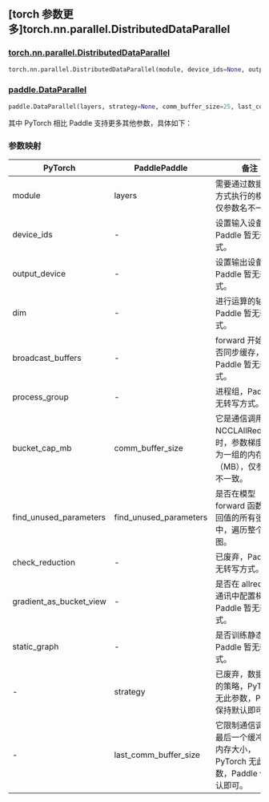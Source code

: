 ## [torch 参数更多]torch.nn.parallel.DistributedDataParallel

### [torch.nn.parallel.DistributedDataParallel](https://pytorch.org/docs/1.13/generated/torch.nn.parallel.DistributedDataParallel.html#torch.nn.parallel.DistributedDataParallel)

```python
torch.nn.parallel.DistributedDataParallel(module, device_ids=None, output_device=None, dim=0, broadcast_buffers=True, process_group=None, bucket_cap_mb=25, find_unused_parameters=False, check_reduction=False, gradient_as_bucket_view=False, static_graph=False)
```

### [paddle.DataParallel](https://www.paddlepaddle.org.cn/documentation/docs/zh/api/paddle/DataParallel_cn.html)

```python
paddle.DataParallel(layers, strategy=None, comm_buffer_size=25, last_comm_buffer_size=1, find_unused_parameters=False)
```

其中 PyTorch 相比 Paddle 支持更多其他参数，具体如下：

### 参数映射

| PyTorch                 | PaddlePaddle           | 备注                                                                                     |
| ----------------------- | ---------------------- | ---------------------------------------------------------------------------------------- |
| module                  | layers                 | 需要通过数据并行方式执行的模型，仅参数名不一致。                                         |
| device_ids              | -                      | 设置输入设备，Paddle 暂无转写方式。                                                      |
| output_device           | -                      | 设置输出设备，Paddle 暂无转写方式。                                                      |
| dim                     | -                      | 进行运算的轴，Paddle 暂无转写方式。                                                      |
| broadcast_buffers       | -                      | forward 开始时是否同步缓存，Paddle 暂无转写方式。                                        |
| process_group           | -                      | 进程组，Paddle 暂无转写方式。                                                            |
| bucket_cap_mb           | comm_buffer_size       | 它是通信调用（如 NCCLAllReduce）时，参数梯度聚合为一组的内存大小（MB），仅参数名不一致。 |
| find_unused_parameters  | find_unused_parameters | 是否在模型 forward 函数的返回值的所有张量中，遍历整个向后图。                            |
| check_reduction         | -                      | 已废弃，Paddle 暂无转写方式。                                                            |
| gradient_as_bucket_view | -                      | 是否在 allreduce 通讯中配置梯度，Paddle 暂无转写方式。                                   |
| static_graph            | -                      | 是否训练静态图，Paddle 暂无转写方式。                                                    |
| -                       | strategy               | 已废弃，数据并行的策略，PyTorch 无此参数，Paddle 保持默认即可。                          |
| -                       | last_comm_buffer_size  | 它限制通信调用中最后一个缓冲区的内存大小，PyTorch 无此参数，Paddle 保持默认即可。        |
